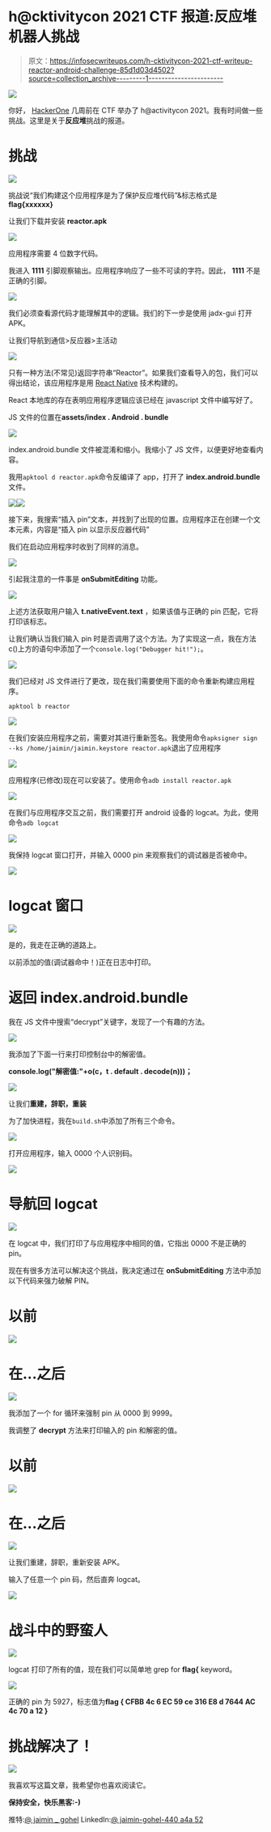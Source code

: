 # h@cktivitycon 2021 CTF 报道:反应堆机器人挑战

> 原文：<https://infosecwriteups.com/h-cktivitycon-2021-ctf-writeup-reactor-android-challenge-85d1d03d4502?source=collection_archive---------1----------------------->

![](img/f1425808d368008aa0900fc52e2bc48c.png)

你好， [HackerOne](https://medium.com/u/6f816e37be2c?source=post_page-----85d1d03d4502--------------------------------) 几周前在 CTF 举办了 h@activitycon 2021。我有时间做一些挑战。这里是关于**反应堆**挑战的报道。

# 挑战

![](img/cdedb8a1013579dba5c7a2160667d96f.png)

挑战说“我们构建这个应用程序是为了保护反应堆代码”&标志格式是 **flag{xxxxxx}**

让我们下载并安装 **reactor.apk**

![](img/fa4051fe893f9e087b80551ea8e8afc1.png)

应用程序需要 4 位数字代码。

我进入 **1111** 引脚观察输出。应用程序响应了一些不可读的字符。因此， **1111** 不是正确的引脚。

![](img/a318fb75b9f53f8bd0d27d0fabac3d55.png)

我们必须查看源代码才能理解其中的逻辑。我们的下一步是使用 jadx-gui 打开 APK。

让我们导航到通信>反应器>主活动

![](img/a7904ce45ee4ade13e70a877ecdee84e.png)

只有一种方法(不常见)返回字符串“Reactor”。如果我们查看导入的包，我们可以得出结论，该应用程序是用 [React Native](https://reactnative.dev/) 技术构建的。

React 本地库的存在表明应用程序逻辑应该已经在 javascript 文件中编写好了。

JS 文件的位置在**assets/index . Android . bundle**

![](img/08d07172c023c33783853ba16e3048d1.png)

index.android.bundle 文件被混淆和缩小。我缩小了 JS 文件，以便更好地查看内容。

我用`apktool d reactor.apk`命令反编译了 app，打开了 **index.android.bundle** 文件。

![](img/f5f8adcae1536b287fb0e2ee35ea2326.png)![](img/770a507a52a564a670555b1bbfb48e96.png)

接下来，我搜索“插入 pin”文本，并找到了出现的位置。应用程序正在创建一个文本元素，内容是“插入 pin 以显示反应器代码”

我们在启动应用程序时收到了同样的消息。

![](img/935d59b1b4dc9b74784b6d6a402f709c.png)

引起我注意的一件事是 **onSubmitEditing** 功能。

![](img/55688ecfe5353e4ac9e69c466d58a16f.png)

上述方法获取用户输入 **t.nativeEvent.text** ，如果该值与正确的 pin 匹配，它将打印该标志。

让我们确认当我们输入 pin 时是否调用了这个方法。为了实现这一点，我在方法 c()上方的语句中添加了一个`console.log("Debugger hit!");`。

![](img/cce6a84abe376de5e33a47021e70da93.png)

我们已经对 JS 文件进行了更改，现在我们需要使用下面的命令重新构建应用程序。

`apktool b reactor`

![](img/020d000a9f39c7f99af0c0c03ac74667.png)

在我们安装应用程序之前，需要对其进行重新签名。我使用命令`apksigner sign --ks /home/jaimin/jaimin.keystore reactor.apk`退出了应用程序

![](img/dc955660673023992fd4a7446871d4b0.png)

应用程序(已修改)现在可以安装了。使用命令`adb install reactor.apk`

![](img/cd4103dc574a2dc0b6a0b93e0f3a1c31.png)

在我们与应用程序交互之前，我们需要打开 android 设备的 logcat。为此，使用命令`adb logcat`

![](img/28c285d58b668f4a7fabe768b56e6e31.png)

我保持 logcat 窗口打开，并输入 0000 pin 来观察我们的调试器是否被命中。

![](img/163120fec811051cf74746ca5ce5e763.png)

# **logcat 窗口**

![](img/e1d76bd5dffec8b9a273c5f03b6a8ca7.png)

是的，我走在正确的道路上。

以前添加的值(调试器命中！)正在日志中打印。

# 返回 index.android.bundle

我在 JS 文件中搜索“decrypt”关键字，发现了一个有趣的方法。

![](img/36f94bc8d8a3965288ce6817009fe443.png)

我添加了下面一行来打印控制台中的解密值。

**console.log("解密值:"+o(c，t . default . decode(n)))；**

![](img/14947d8afe5b57ebb805655a068b18b8.png)

让我们**重建，辞职，重装**

为了加快进程，我在`build.sh`中添加了所有三个命令。

![](img/bcb2269f5d211bb1ed56d82676f866d8.png)

打开应用程序，输入 0000 个人识别码。

![](img/6b94fbca71e97f077e3b6d0ebc3d1045.png)

# 导航回 logcat

![](img/4baff18ec6cc75c1bcc690b9f9346d43.png)

在 logcat 中，我们打印了与应用程序中相同的值，它指出 0000 不是正确的 pin。

现在有很多方法可以解决这个挑战，我决定通过在 **onSubmitEditing** 方法中添加以下代码来强力破解 PIN。

# 以前

![](img/75457329475e02b3e9d6afdcc4f23318.png)

# 在...之后

![](img/2d9bf8f2ce9b1965e33f42c7e0943923.png)

我添加了一个 for 循环来强制 pin 从 0000 到 9999。

我调整了 **decrypt** 方法来打印输入的 pin 和解密的值。

# 以前

![](img/ea197ab3df2f10f7405dbee9bacda7ad.png)

# 在...之后

![](img/526b2e96cb170606ae5b1b67dafca0d3.png)

让我们重建，辞职，重新安装 APK。

输入了任意一个 pin 码，然后直奔 logcat。

![](img/6b94fbca71e97f077e3b6d0ebc3d1045.png)

# 战斗中的野蛮人

![](img/d40418699510fc299eda051fadb997df.png)

logcat 打印了所有的值，现在我们可以简单地 grep for **flag{** keyword。

![](img/6de405e97720b7e4672d530493d4ace2.png)

正确的 pin 为 5927，标志值为**flag { CFBB 4c 6 EC 59 ce 316 E8 d 7644 AC 4c 70 a 12 }**

# 挑战解决了！

![](img/1b529a447b19a150b17fd806560d5df7.png)

我喜欢写这篇文章，我希望你也喜欢阅读它。

**保持安全，快乐黑客:-)**

推特:[@ jaimin _ gohel](https://twitter.com/jaimin_gohel)
LinkedIn:[@ jaimin-gohel-440 a4a 52](https://www.linkedin.com/in/jaimin-gohel-440a4a52)